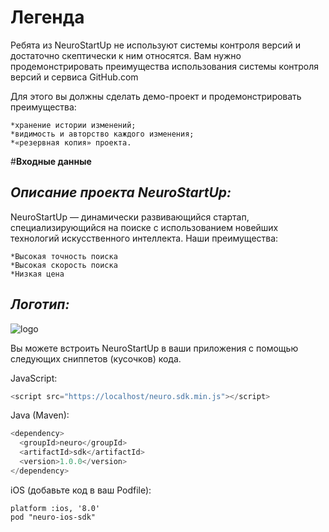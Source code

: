 # **Легенда**

Ребята из NeuroStartUp не используют системы контроля версий и достаточно скептически к ним относятся. Вам нужно
продемонстрировать преимущества использования системы контроля версий и сервиса GitHub.com

Для этого вы должны сделать демо-проект и продемонстрировать преимущества:

    *хранение истории изменений;
    *видимость и авторство каждого изменения;
    *«резервная копия» проекта.

#**Входные данные**
## *Описание проекта NeuroStartUp:*
NeuroStartUp — динамически развивающийся стартап, специализирующийся на поиске с использованием новейших технологий
искусственного интеллекта. Наши преимущества:

    *Высокая точность поиска
    *Высокая скорость поиска
    *Низкая цена

## *Логотип:*
![logo](https://camo.githubusercontent.com/ace14ee894d150192a7b05b12410738aa65528da742bbce69315a5f441320ea7/68747470733a2f2f692e696d6775722e636f6d2f495a4f525769492e706e67)

Вы можете встроить NeuroStartUp в ваши приложения с помощью следующих сниппетов (кусочков) кода.

 JavaScript:
```JavaScript
<script src="https://localhost/neuro.sdk.min.js"></script>
```

Java (Maven):
```Java (Maven)
<dependency>
  <groupId>neuro</groupId>
  <artifactId>sdk</artifactId>
  <version>1.0.0</version>
</dependency>
```

iOS (добавьте код в ваш Podfile):
```iOS
platform :ios, '8.0'
pod "neuro-ios-sdk"
```

